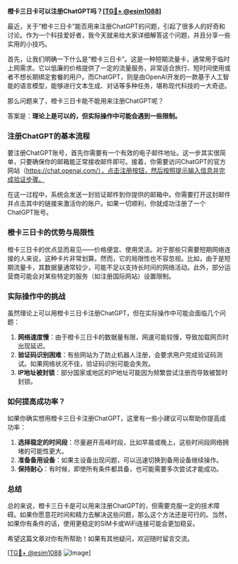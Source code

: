 **橙卡三日卡可以注册ChatGPT吗？[[TG💪+ @esim1088](https://t.me/s/esim1088)]**

最近，关于“橙卡三日卡”能否用来注册ChatGPT的问题，引起了很多人的好奇和讨论。作为一个科技爱好者，我今天就来给大家详细解答这个问题，并且分享一些实用的小技巧。

首先，让我们明确一下什么是“橙卡三日卡”。这是一种短期流量卡，通常用于临时上网需求。它以低廉的价格提供了一定的流量服务，非常适合旅行、短时间使用或者不想长期绑定套餐的用户。而ChatGPT，则是由OpenAI开发的一款基于人工智能的语言模型，能够进行文本生成、对话等多种任务，堪称现代科技的一大奇迹。

那么问题来了，橙卡三日卡能不能用来注册ChatGPT呢？

答案是：**理论上是可以的，但实际操作中可能会遇到一些限制。**

### 注册ChatGPT的基本流程

要注册ChatGPT账号，首先你需要有一个有效的电子邮件地址。这一步其实很简单，只要确保你的邮箱能正常接收邮件即可。接着，你需要访问ChatGPT的官方网站（https://chat.openai.com/），点击注册按钮，然后按照提示输入信息并完成验证步骤。

在这一过程中，系统会发送一封验证邮件到你提供的邮箱中。你需要打开这封邮件并点击其中的链接来激活你的账户。如果一切顺利，你就成功注册了一个ChatGPT账号。

### 橙卡三日卡的优势与局限性

橙卡三日卡的优点显而易见——价格便宜、使用灵活。对于那些只需要短期网络连接的人来说，这种卡片非常划算。然而，它的局限性也不容忽视。比如，由于是短期流量卡，其数据量通常较少，可能不足以支持长时间的网络活动。此外，部分运营商可能会对某些特定的服务（如注册国际网站）设置限制。

### 实际操作中的挑战

虽然理论上可以用橙卡三日卡注册ChatGPT，但在实际操作中可能会面临几个问题：

1. **网络速度慢**：由于橙卡三日卡的数据量有限，网速可能较慢，导致加载网页时出现延迟。
2. **验证码识别困难**：有些网站为了防止机器人注册，会要求用户完成验证码测试。如果网络状况不佳，验证码识别可能会失败。
3. **IP地址被封锁**：部分国家或地区的IP地址可能因为频繁尝试注册而导致被暂时封锁。

### 如何提高成功率？

如果你确实想用橙卡三日卡注册ChatGPT，这里有一些小建议可以帮助你提高成功率：

1. **选择稳定的时间段**：尽量避开高峰时段，比如早晨或晚上，这些时间段网络拥堵的可能性更大。
2. **准备备用设备**：如果主设备出现问题，可以迅速切换到备用设备继续操作。
3. **保持耐心**：有时候，即使所有条件都具备，也可能需要多次尝试才能成功。

### 总结

总的来说，橙卡三日卡是可以用来注册ChatGPT的，但需要克服一定的技术障碍。如果你愿意花时间和精力去解决这些问题，那么这个方法还是可行的。当然，如果你有条件的话，使用更稳定的SIM卡或WiFi连接可能会更加稳妥。

希望这篇文章对你有所帮助！如果有其他疑问，欢迎随时留言交流。

[[TG💪+ @esim1088](https://t.me/s/esim1088) ![Image](https://i.postimg.cc/4NQfJmqS/Snipaste-2025-05-13-00-14-12.png)]